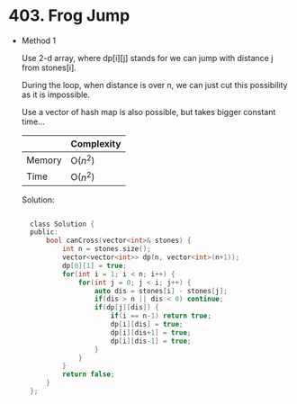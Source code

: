 # 403. Frog Jump

- Method 1

  Use 2-d array, where dp[i][j] stands for we can jump with distance j from stones[i].

  During the loop, when distance is over n, we can just cut this possibility as it is impossible.

  Use a vector of hash map is also possible, but takes bigger constant time...

  |        | Complexity |
  | ------ | ---------- |
  | Memory | O($n^2$)   |
  | Time   | O($n^2$)   |

  Solution:

  ```h

    class Solution {
    public:
        bool canCross(vector<int>& stones) {
            int n = stones.size();
            vector<vector<int>> dp(n, vector<int>(n+1));
            dp[0][1] = true;
            for(int i = 1; i < n; i++) {
                for(int j = 0; j < i; j++) {
                    auto dis = stones[i] - stones[j];
                    if(dis > n || dis < 0) continue;
                    if(dp[j][dis]) {
                        if(i == n-1) return true;
                        dp[i][dis] = true;
                        dp[i][dis+1] = true;
                        dp[i][dis-1] = true;
                    }
                }
            }
            return false;
        }
    };

  ```

<!-- - Method 2

    This is another method.

    | |   Complexity  |
    | ----------- | ----------- |
    |  Memory     | O(n) |
    |      Time       |  O(n) |


    Solution:

    ``` h



    ```

- Additional Knowledge:

    Here are some additional knowledge.



<br> -->
